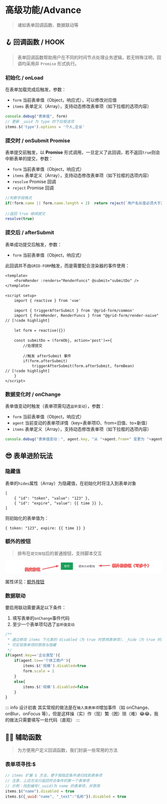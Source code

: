 # 高级功能/Advance
> 诸如表单回调函数、数据联动等

<script setup>
    const time = Date.now()
</script>

## 🪝 回调函数 / HOOK
> 表单回调函数帮助用户在不同的时间节点处理业务逻辑，若无特殊注明，回调均采用非 `Promise` 形式执行。

### 初始化 / onLoad
在表单加载完成后触发，参数：
* `form` 当前表单值（Object，响应式），可以修改对应值
* `items` 表单定义（Array），支持动态修改表单项（如下拉框的选项内容）

```js
console.debug("表单值", form)
// 更新 _uuid 为 type 的下拉框选项
items.$('type').options = '个人,企业'
```

### 提交时 / onSubmit <Badge>Promise</Badge>
表单提交前触发，以 **Promise** 形式调用，一旦定义了此回调，若不返回`true`则会中断表单的提交，参数：

* `form` 当前表单值（Object，响应式）
* `items` 表单定义（Array），支持动态修改表单项（如下拉框的选项内容）
* `resolve` Promise 回调
* `reject` Promise 回调

```js
//判断字段格式
if(!form.name || form.name.length < 2)  return reject(`用户名长度必须大于2`)

//返回 true 继续提交
resolve(true)
```

### 提交后 / afterSubmit
表单成功提交后触发，参数：
* `form` 当前表单值（Object，响应式）

此回调并不由`GRID-FORM`触发，而是需要配合渲染器的事件使用：

```vue
<template>
    <FormRender :renders="RenderFuncs" @submit="submitDo" />
</template>

<script setup>
    import { reactive } from 'vue'

    import { triggerAfterSubmit } from '@grid-form/common'
    import { FormRender, RenderFuncs } from "@grid-form/render-naive" // [!code highlight]

    let form = reactive({})

    const submitDo = (formObj, action='post')=>{
        //处理提交
        
        //触发 afterSubmit 事件
        if(form.afterSubmit)
            triggerAfterSubmit(form.afterSubmit, formBean)           // [!code highlight]
    }
</script>
```

### 数据变化时 / onChange
表单值变动时触发（表单项需勾选`监听变动`），参数：
* `form` 当前表单值（Object，响应式）
* `agent` 当前变动的表单项详情（key=表单项ID、from=旧值、to=新值）
* `items` 表单定义（Array），支持动态修改表单项（如下拉框的选项内容）


```js
console.debug("表单值变动：", agent.key, "从 "+agent.from+" 变更为 "+agent.to)
```

## 😎 表单进阶玩法

### 隐藏值

表单的`hides`属性（Array）为隐藏值，在初始化时将注入到表单对象

```json-vue
[
    { "id": "token", "value": "123" },
    { "id": "expire", "value": {{ time }} },
]
```

则初始化的表单值为：
```js-vue
{ token: "123", expire: {{ time }} }
```

### 额外的按钮
> 排布在`提交按钮`后的普通按钮，支持脚本交互

![](/extra-btns.png)

属性详见：[额外按钮](./data-structure.md#额外按钮)

### 数据联动

要启用联动需要满足以下条件：

1. 填写表单的`onChange`事件代码
2. 至少一个表单项勾选了`监听值变动`

```js
/**
 * 通过修改 items 下元素的 disabled（为 true 时禁用表单项）、_hide（为 true 时隐藏）
 * 可实现表单项的禁用与隐藏
 */ 
if(agent.key=='企业类型'){
    if(agent.to=='个体工商户'){
        items.$('规模').disabled=true
        form.scale = 1
    }
    else{
        items.$('规模').disabled=false
    }
}
```

::: info 设计初衷
其实常规的做法是在`输入类表单项`增加事件（如 onChange、onBlur、onFocus 等），但是这样操（实）作（现）繁（困）琐（难）😂😂，我的做法只需要填写一处代码（直观）
:::

## 🏳️‍🌈 辅助函数
> 为方便用户定义回调函数，我们封装一些常用的方法

### 表单项寻找:$

```js
// items 扩展 $ 方法，便于按指定条件递归找到表单项
// 注意，上述方法只返回符合条件的第一个表单项
// 示例：找到编号(_uuid)为 name 的表单项，并禁用
items.$("name").disabled = true
items.$({_uuid:"name", "_text":"名称"}).disabled = true
```
